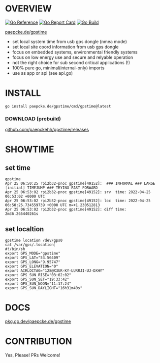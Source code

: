# OVERVIEW
[![Go Reference](https://pkg.go.dev/badge/paepcke.de/gpstime.svg)](https://pkg.go.dev/paepcke.de/gpstime) [![Go Report Card](https://goreportcard.com/badge/paepcke.de/gpstime)](https://goreportcard.com/report/paepcke.de/gpstime) [![Go Build](https://github.com/paepckehh/gpstime/actions/workflows/golang.yml/badge.svg)](https://github.com/paepckehh/gpstime/actions/workflows/golang.yml)

[paepcke.de/gpstime](https://paepcke.de/gpstime/)

- set local system time from usb gps dongle (nmea mode)
- set local site coord information from usb gps dongle 
- focus on embedded systems, environmental friendly systems
- focus on low energy use and secure and relyable operation
- not the right choice for sub second critical applications (!)
- 100% pure go, minimal(internal-only) imports
- use as app or api (see api.go)

# INSTALL

```
go install paepcke.de/gpstime/cmd/gpstime@latest
```

### DOWNLOAD (prebuild)

[github.com/paepckehh/gpstime/releases](https://github.com/paepckehh/gpstime/releases)

# SHOWTIME

## set time 
``` Shell 
gpstime
Apr 25 06:50:25 rpi2b32-pnoc gpstime[49152]:  ### INFORMAL ### LARGE [initial] TIMEJUMP ### TRYING FAST FORWARD 
Apr 25 06:53:02 rpi2b32-pnoc gpstime[49152]: srv  time: 2022-04-25 06:53:02 +0000 UTC 
Apr 25 06:53:02 rpi2b32-pnoc gpstime[49152]: loc  time: 2022-04-25 06:50:25.734559739 +0000 UTC m=+1.230512813 
Apr 25 06:53:02 rpi2b32-pnoc gpstime[49152]: diff time: 2m36.265440261s 
```

## set localtion
``` Shell 
gpstime location /dev/gps0
cat /var/gps/.location]
#!/bin/sh
export GPS_MODE="gpstime"
export GPS_LAT="53.56409"
export GPS_LONG="9.95747"
export GPS_ELEVATION="0"
export AIRLOCTAG="128@X3UR-KY-LURRJI-UJ-DXHY"
export GPS_SUN_RISE="03:02:02"
export GPS_SUN_SET="19:33:42"
export GPS_SUN_NOON="11:17:24"
export GPS_SUN_DAYLIGHT="16h31m40s"
```

# DOCS

[pkg.go.dev/paepcke.de/gpstime](https://pkg.go.dev/paepcke.de/gpstime)

# CONTRIBUTION

Yes, Please! PRs Welcome! 
